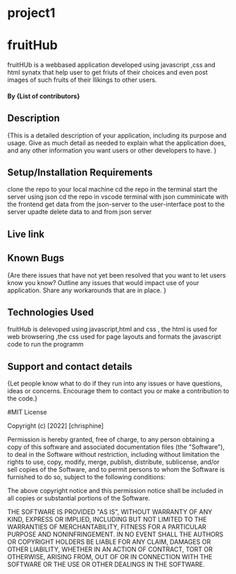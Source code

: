 # project1


# fruitHub
fruitHUb is a webbased application developed using javascript ,css and html synatx that help user to get friuts of their choices and even post images of such fruits of their llikings to other users.

#### By **{List of contributors}**
## Description
{This is a detailed description of your application, including its purpose and usage.  Give as much detail as needed to explain what the application does, and any other information you want users or other developers to have. }
## Setup/Installation Requirements
clone the repo to your local machine
cd the repo in the terminal
start the server using json
cd the repo in vscode terminal
with json cumminicate with the frontend
get data from the json-server to the user-interface
post to the server
upadte 
delete data to and from json server


## Live link
## Known Bugs
{Are there issues that have not yet been resolved that you want to let users know you know? Outline any issues that would impact use of your application. Share any workarounds that are in place. }
## Technologies Used
fruitHub is delevoped using javascript,html and css ,
the html is used for  web browsering ,the css used for page layouts and formats 
the javascript code to run the programm 
## Support and contact details
{Let people know what to do if they run into any issues or have questions, ideas or concerns.  Encourage them to contact you or make a contribution to the code.}

#MIT License

Copyright (c) [2022] [chrisphine]

Permission is hereby granted, free of charge, to any person obtaining a copy
of this software and associated documentation files (the "Software"), to deal
in the Software without restriction, including without limitation the rights
to use, copy, modify, merge, publish, distribute, sublicense, and/or sell
copies of the Software, and to permit persons to whom the Software is
furnished to do so, subject to the following conditions:

The above copyright notice and this permission notice shall be included in all
copies or substantial portions of the Software.

THE SOFTWARE IS PROVIDED "AS IS", WITHOUT WARRANTY OF ANY KIND, EXPRESS OR
IMPLIED, INCLUDING BUT NOT LIMITED TO THE WARRANTIES OF MERCHANTABILITY,
FITNESS FOR A PARTICULAR PURPOSE AND NONINFRINGEMENT. IN NO EVENT SHALL THE
AUTHORS OR COPYRIGHT HOLDERS BE LIABLE FOR ANY CLAIM, DAMAGES OR OTHER
LIABILITY, WHETHER IN AN ACTION OF CONTRACT, TORT OR OTHERWISE, ARISING FROM,
OUT OF OR IN CONNECTION WITH THE SOFTWARE OR THE USE OR OTHER DEALINGS IN THE
SOFTWARE.

